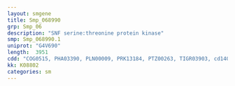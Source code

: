 ```yaml
---
layout: smgene
title: Smp_068990
grp: Smp_06
description: "SNF serine:threonine protein kinase"
smp: Smp_068990.1
uniprot: "G4V690"
length:  3951
cdd: "COG0515, PHA03390, PLN00009, PRK13184, PTZ00263, TIGR03903, cd14074, cd14339, cl21453, cl21463, pfam00069, smart00220"
kk: K08802
categories: sm
---
```

